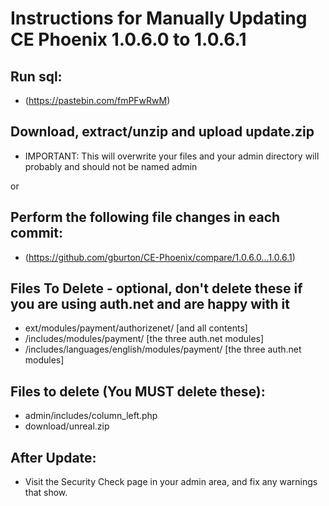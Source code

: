 # Instructions for Manually Updating CE Phoenix 1.0.6.0 to 1.0.6.1
## Run sql:
* (https://pastebin.com/fmPFwRwM)
## Download, extract/unzip and upload update.zip
* IMPORTANT: This will overwrite your files and your admin directory will probably and should not be named admin

or
## Perform the following file changes in each commit:
* (https://github.com/gburton/CE-Phoenix/compare/1.0.6.0...1.0.6.1)
## Files To Delete - optional, don't delete these if you are using auth.net and are happy with it
* ext/modules/payment/authorizenet/ [and all contents]
* /includes/modules/payment/ [the three auth.net modules]
* /includes/languages/english/modules/payment/ [the three auth.net modules]
## Files to delete (You MUST delete these):
* admin/includes/column_left.php
* download/unreal.zip
## After Update:
* Visit the Security Check page in your admin area, and fix any warnings that show.